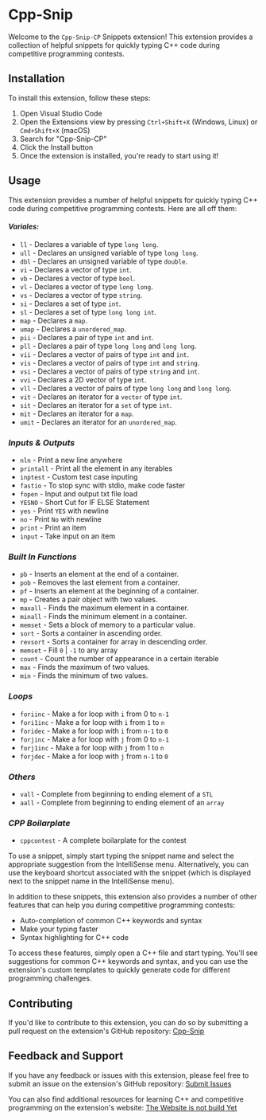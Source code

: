 # **Cpp-Snip**

Welcome to the `Cpp-Snip-CP` Snippets extension! This extension provides a collection of helpful snippets for quickly typing C++ code during competitive programming contests.

## Installation

To install this extension, follow these steps:

1. Open Visual Studio Code
2. Open the Extensions view by pressing `Ctrl+Shift+X` (Windows, Linux) or `Cmd+Shift+X` (macOS)
3. Search for "Cpp-Snip-CP"
4. Click the Install button
5. Once the extension is installed, you're ready to start using it!

## Usage

This extension provides a number of helpful snippets for quickly typing C++ code during competitive programming contests. Here are all off them:
#### ***Variales:***
- `ll`  - Declares a variable of type `long long`.
- `ull`  - Declares an unsigned variable of type `long long`.
- `dbl`  - Declares an unsigned variable of type `double`.
- `vi`  - Declares a vector of type `int`.
- `vb`  - Declares a vector of type `bool`.
- `vl`  - Declares a vector of type `long long`.
- `vs`  - Declares a vector of type `string`.
- `si`  - Declares a set of type `int`.
- `sl`  - Declares a set of type `long long int`.
- `map`  - Declares a `map`.
- `umap`  - Declares a `unordered_map`.
- `pii`  - Declares a pair of type `int` and `int`.
- `pll`  - Declares a pair of type `long long` and `long long`.
- `vii`  - Declares a vector of pairs of type `int` and `int`.
- `vis`  - Declares a vector of pairs of type `int` and `string`.
- `vsi`  - Declares a vector of pairs of type `string` and `int`.
- `vvi`  - Declares a 2D vector of type `int`.
- `vll`  - Declares a vector of pairs of type `long long` and `long long`.
- `vit`  - Declares an iterator for a `vector` of type `int`.
- `sit`  - Declares an iterator for a `set` of type `int`.
- `mit`  - Declares an iterator for a `map`.
- `umit`  - Declares an iterator for an `unordered_map`.

### ***Inputs & Outputs***
- `nln` - Print a new line anywhere
- `printall` - Print all the element in any iterables
- `inptest` - Custom test case inputing
- `fastio` - To stop sync with stdio, make code faster
- `fopen` - Input and output txt file load
- `YESNO` - Short Cut for IF ELSE Statement
- `yes` - Print `YES` with newline
- `no` - Print `No` with newline
- `print` - Print an item
- `input` - Take input on an item

### ***Built In Functions***
- `pb` - Inserts an element at the end of a container.
- `pob` - Removes the last element from a container.
- `pf` - Inserts an element at the beginning of a container.
- `mp` - Creates a pair object with two values.
- `maxall` - Finds the maximum element in a container.
- `minall` - Finds the minimum element in a container.
- `memset` - Sets a block of memory to a particular value.
- `sort` - Sorts a container in ascending order.
- `revsort` - Sorts a container for array in descending order.
- `memset` - Fill `0` | `-1` to any array
- `count` - Count the number of appearance in a certain iterable
- `max` - Finds the maximum of two values.
- `min` - Finds the minimum of two values.

### ***Loops***
- `foriinc`  - Make a for loop with `i` from 0 to `n-1`
- `fori1inc` - Make a for loop with `i` from `1` to `n`
- `foridec`  - Make a for loop with `i` from `n-1` to `0`
- `forjinc`  - Make a for loop with `j` from 0 to `n-1`
- `forj1inc`  - Make a for loop with `j` from 1 to `n`
- `forjdec`  - Make a for loop with `j` from `n-1` to `0`
### ***Others***
- `vall`  - Complete from beginning to ending element of a `STL`
- `aall`  - Complete from beginning to ending element of an `array`

### ***CPP Boilarplate***
- `cppcontest`  - A complete boilarplate for the contest

To use a snippet, simply start typing the snippet name and select the appropriate suggestion from the IntelliSense menu. Alternatively, you can use the keyboard shortcut associated with the snippet (which is displayed next to the snippet name in the IntelliSense menu).

In addition to these snippets, this extension also provides a number of other features that can help you during competitive programming contests:

- Auto-completion of common C++ keywords and syntax
- Make your typing faster
- Syntax highlighting for C++ code

To access these features, simply open a C++ file and start typing. You'll see suggestions for common C++ keywords and syntax, and you can use the extension's custom templates to quickly generate code for different programming challenges.

## Contributing

If you'd like to contribute to this extension, you can do so by submitting a pull request on the extension's GitHub repository: [Cpp-Snip](https://github.com/Shariar-Hasan/Cpp-Snip)

## Feedback and Support

If you have any feedback or issues with this extension, please feel free to submit an issue on the extension's GitHub repository: [Submit Issues](https://github.com/Shariar-Hasan/Cpp-Snip/issues)

You can also find additional resources for learning C++ and competitive programming on the extension's website: [The Website is not build Yet](https://google.com)
